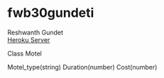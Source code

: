 # fwb30gundeti
Reshwanth Gundet <br>
[Heroku Server](https://fwb30gundeti.herokuapp.com/)

Class Motel

Motel_type(string)
Duration(number)
Cost(number)
